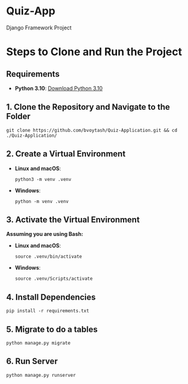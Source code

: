 # Quiz-App

Django Framework Project


# Steps to Clone and Run the Project

## Requirements
- **Python 3.10**: [Download Python 3.10](https://www.python.org/downloads/release/python-3100/)


## 1. Clone the Repository and Navigate to the Folder
```
git clone https://github.com/bvoytash/Quiz-Application.git && cd ./Quiz-Application/
```

## 2. Create a Virtual Environment
- **Linux and macOS**:
    ```
    python3 -m venv .venv
    ```
- **Windows**:
    ```
    python -m venv .venv
    ```

## 3. Activate the Virtual Environment
**Assuming you are using Bash:**
- **Linux and macOS**:
    ```
    source .venv/bin/activate
    ```
- **Windows**:
    ```
    source .venv/Scripts/activate
    ```

## 4. Install Dependencies
```
pip install -r requirements.txt
```

## 5. Migrate to do a tables
```
python manage.py migrate
```

## 6. Run Server
```
python manage.py runserver
```
